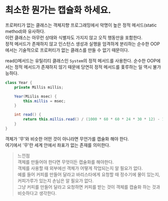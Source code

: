# 최소한 뭔가는 캡슐화 하세요.

프로퍼티가 없는 클래스는 객체지향 프로그래밍에서 악명이 높은 정적 메서드(static method)와 유사하다.<br/>
이런 클래스는 아무런 상태와 식별자도 가지지 않고 오직 행동만을 포함한다.<br/>
정적 메서드가 존재하지 않고 인스턴스 생성과 실행을 엄격하게 분리하는 순수한 OOP에서는 기술적으로 프로퍼티가 없는 클래스를 만들 수 없기 때문이다.<br/>

read()메서드는 유틸리티 클래스인 `System`의 정적 메서드를 사용한다. 순수한 OOP에서는 정적 메서드가 존재하지 않기 때문에 당연히 정적 메서드를 홏루하는 일 역시 불가능하다.<br/>

```java
class Year {
    private Millis millis;

    Year(Miilis msec) {
        this.millis = msec;
    }

    int read() {
        return this.millis.read() / (1000 * 60 * 60 * 24 * 30 * 12) - 1970;
    }
}
```

객체가 '무'와 비슷한 어떤 것이 아니라면 무언가를 캡슐화 해야 한다.<br/>
여기에서 '무'란 세계 안에서 좌표가 없는 존재를 의미한다.

> 느낀점<br/>
> 객체를 만들어야 한다면 무엇이든 캡슐화를 해야한다.<br/>
> 객체를 사용할 때 외부에선 객체가 어떻게 작업되는지 알 필요가 없다.<br/>
> 예를 들어 커피를 만들어 달라고 바리스타에게 요청할 때 정수기에 물이 있는지, 커피가루가 있는지 손님은 알 필요가 없다.<br/>
> 그냥 커피를 만들어 달라고 요청하면 커피를 받는 것이 객체를 캡슐화 하는 것과 비슷하다고 생각한다.